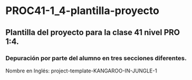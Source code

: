 # PROC41-1_4-plantilla-proyecto
## Plantilla del proyecto para la clase 41 nivel PRO 1:4.
### Depuración por parte del alumno en tres secciones diferentes.

Nombre en Inglés: project-template-KANGAROO-IN-JUNGLE-1
